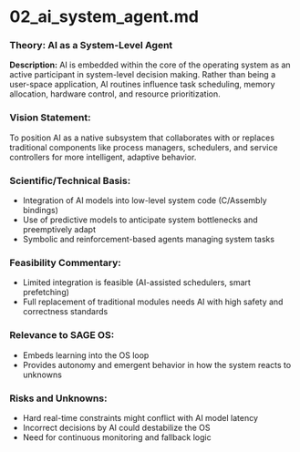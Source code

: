 <!--
─────────────────────────────────────────────────────────────────────────────
SAGE OS — Copyright (c) 2025 Ashish Vasant Yesale (ashishyesale007@gmail.com)
SPDX-License-Identifier: BSD-3-Clause OR Proprietary
SAGE OS is dual-licensed under the BSD 3-Clause License and a Commercial License.

This file is part of the SAGE OS Project.
─────────────────────────────────────────────────────────────────────────────
-->
# 02\_ai\_system\_agent.md

### Theory: AI as a System-Level Agent

**Description:**
AI is embedded within the core of the operating system as an active participant in system-level decision making. Rather than being a user-space application, AI routines influence task scheduling, memory allocation, hardware control, and resource prioritization.

### Vision Statement:

To position AI as a native subsystem that collaborates with or replaces traditional components like process managers, schedulers, and service controllers for more intelligent, adaptive behavior.

### Scientific/Technical Basis:

* Integration of AI models into low-level system code (C/Assembly bindings)
* Use of predictive models to anticipate system bottlenecks and preemptively adapt
* Symbolic and reinforcement-based agents managing system tasks

### Feasibility Commentary:

* Limited integration is feasible (AI-assisted schedulers, smart prefetching)
* Full replacement of traditional modules needs AI with high safety and correctness standards

### Relevance to SAGE OS:

* Embeds learning into the OS loop
* Provides autonomy and emergent behavior in how the system reacts to unknowns

### Risks and Unknowns:

* Hard real-time constraints might conflict with AI model latency
* Incorrect decisions by AI could destabilize the OS
* Need for continuous monitoring and fallback logic
